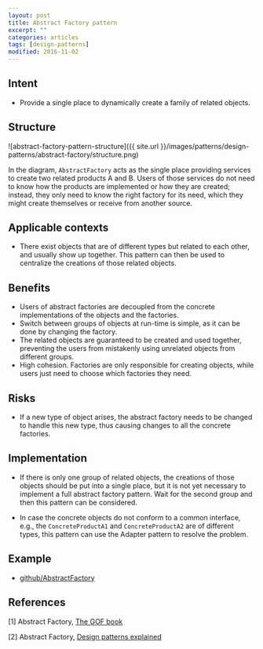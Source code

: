 ```yaml
---
layout: post
title: Abstract Factory pattern
excerpt: ""
categories: articles
tags: [design-patterns]
modified: 2016-11-02
---
```


## Intent

- Provide a single place to dynamically create a family of related objects.

## Structure

![abstract-factory-pattern-structure]({{ site.url }}/images/patterns/design-patterns/abstract-factory/structure.png)

In the diagram, `AbstractFactory` acts as the single place providing services to create two related products A and B. Users of those services do not need to know how the products are implemented or how they are created; instead, they only need to know the right factory for its need, which they might create themselves or receive from another source.

## Applicable contexts

- There exist objects that are of different types but related to each other, and usually show up together. This pattern can then be used to centralize the creations of those related objects.

## Benefits

- Users of abstract factories are decoupled from the concrete implementations of the objects and the factories.
- Switch between groups of objects at run-time is simple, as it can be done by changing the factory.
- The related objects are guaranteed to be created and used together, preventing the users from mistakenly using unrelated objects from different groups.
- High cohesion. Factories are only responsible for creating objects, while users just need to choose which factories they need.

## Risks

- If a new type of object arises, the abstract factory needs to be changed to handle this new type, thus causing changes to all the concrete factories.

## Implementation

- If there is only one group of related objects, the creations of those objects should be put into a single place, but it is not yet necessary to implement a full abstract factory pattern. Wait for the second group and then this pattern can be considered.

- In case the concrete objects do not conform to a common interface, e.g., the `ConcreteProductA1` and `ConcreteProductA2` are of different types, this pattern can use the Adapter pattern to resolve the problem.

## Example

- [github/AbstractFactory](https://github.com/khanhpdt/design-patterns/tree/master/src/main/java/vn/khanhpdt/playgrounds/designpatterns/abstractfactory)

## References

[1] Abstract Factory, [The GOF book](https://amzn.com/0201633612)

[2] Abstract Factory, [Design patterns explained](https://amzn.com/0321247140)
